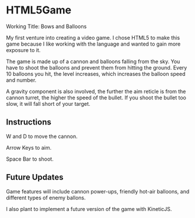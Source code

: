 HTML5Game
=========

Working Title: Bows and Balloons

My first venture into creating a video game. I chose HTML5 to make this game because I like working with the language and wanted to gain more exposure to it. 

The game is made up of a cannon and balloons falling from the sky. You have to shoot the balloons and prevent them from hitting the ground. Every 10 balloons you hit, the level increases, which increases the balloon speed and number. 

A gravity component is also involved, the further the aim reticle is from the cannon turret, the higher the speed of the bullet. If you shoot the bullet too slow, it will fall short of your target. 

Instructions
------------

W and D to move the cannon.

Arrow Keys to aim. 

Space Bar to shoot. 


Future Updates
--------------

Game features will include cannon power-ups, friendly hot-air balloons, and different types of enemy ballons.

I also plant to implement a future version of the game with KineticJS.
